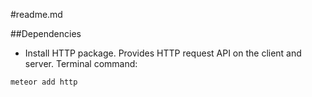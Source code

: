 #readme.md

##Dependencies
* Install HTTP package. Provides HTTP request API on the client and server. Terminal command:
```terminal
meteor add http
```